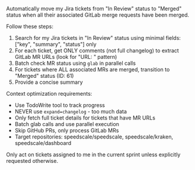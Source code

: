 Automatically move my Jira tickets from "In Review" status to "Merged" status when all their associated GitLab merge requests have been merged.

Follow these steps:
1. Search for my Jira tickets in "In Review" status using minimal fields: ["key", "summary", "status"] only
2. For each ticket, get ONLY comments (not full changelog) to extract GitLab MR URLs (look for "URL: " pattern)
3. Batch check MR status using `glab` in parallel calls
4. For tickets where ALL associated MRs are merged, transition to "Merged" status (ID: 61)
5. Provide a concise summary

Context optimization requirements:
- Use TodoWrite tool to track progress
- NEVER use `expand=changelog` - too much data
- Only fetch full ticket details for tickets that have MR URLs
- Batch glab calls and use parallel execution
- Skip GitHub PRs, only process GitLab MRs
- Target repositories: speedscale/speedscale, speedscale/kraken, speedscale/dashboard

Only act on tickets assigned to me in the current sprint unless explicitly
requested otherwise.
